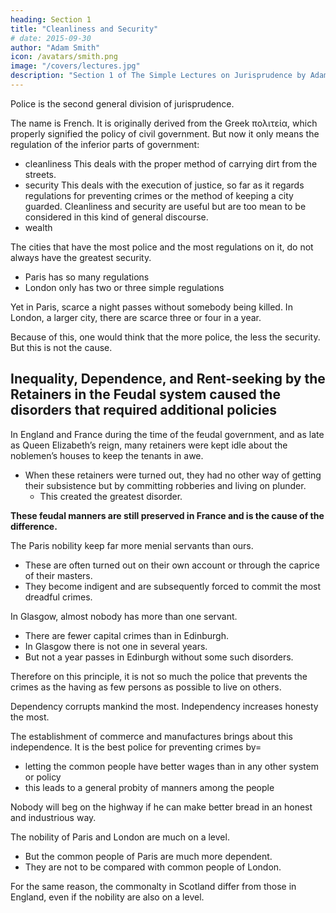 ```yaml
---
heading: Section 1
title: "Cleanliness and Security"
# date: 2015-09-30
author: "Adam Smith"
icon: /avatars/smith.png
image: "/covers/lectures.jpg"
description: "Section 1 of The Simple Lectures on Jurisprudence by Adam Smith"
---
```




Police is the second general division of jurisprudence.

The name is French. It is originally derived from the Greek πολιτεία, which properly signified the policy of civil government. But now it only means the regulation of the inferior parts of government:
- cleanliness
  This deals with the proper method of carrying dirt from the streets.
- security
  This deals with the execution of justice, so far as it regards regulations for preventing crimes or the method of keeping a city guarded. Cleanliness and security are useful but are too mean to be considered in this kind of general discourse.
- wealth
<!-- cheapness or plenty. -->

The cities that have the most police and the most regulations on it, do not always have the greatest security.
- Paris has so many regulations
- London only has two or three simple regulations

Yet in Paris, scarce a night passes without somebody being killed. In London, a larger city, there are scarce three or four in a year.

Because of this, one would think that the more police, the less the security. But this is not the cause.


## Inequality, Dependence, and Rent-seeking by the Retainers in the Feudal system caused the disorders that required additional policies

In England and France during the time of the feudal government, and as late as Queen Elizabeth’s reign, many retainers were kept idle about the noblemen’s houses to keep the tenants in awe.
- When these retainers were turned out, they had no other way of getting their subsistence but by committing robberies and living on plunder.
  - This created the greatest disorder.

**These feudal manners are still preserved in France and is the cause of the difference.**

The Paris nobility keep far more menial servants than ours.
- These are often turned out on their own account or through the caprice of their masters.
- They become indigent and are subsequently forced to commit the most dreadful crimes.

In Glasgow, almost nobody has more than one servant.
- There are fewer capital crimes than in Edinburgh.
- In Glasgow there is not one in several years.
- But not a year passes in Edinburgh without some such disorders.

Therefore on this principle, it is not so much the police that prevents the crimes as the having as few persons as possible to live on others.

Dependency corrupts mankind the most. Independency increases honesty the most.

The establishment of commerce and manufactures brings about this independence. It is the best police for preventing crimes by= 
- letting the common people have better wages than in any other system or policy
- this leads to a general probity of manners among the people
  
Nobody will beg on the highway if he can make better bread in an honest and industrious way. 

The nobility of Paris and London are much on a level.
- But the common people of Paris are much more dependent. 
- They are not to be compared with common people of London.

For the same reason, the commonalty in Scotland differ from those in England, even if the nobility are also on a level.
